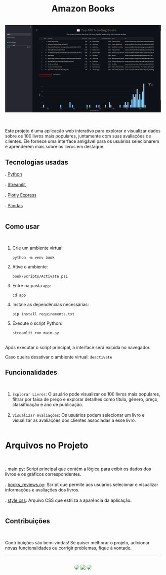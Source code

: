 <h1 align="center">Amazon Books</h1>
</br>

<div align="center">
<img src="https://github.com/SidneyTeodoroJr/amazon_books/blob/main/print/print.png" alt="print"/>
</div>
</br>
</br>

 Este projeto é uma aplicação web interativo para explorar e visualizar dados sobre os 100 livros mais populares, juntamente com suas avaliações de clientes. Ele fornece uma interface amigável para os usuários selecionarem e aprenderem mais sobre os livros em destaque.
</br>

## Tecnologias usadas
. [Python](https://docs.python.org/3/)</br></br>
. [Streamlit](https://docs.streamlit.io/)</br></br>
. [Plotly Express](https://plotly.com/python/plotly-express/)</br></br>
. [Pandas](https://pandas.pydata.org/docs/)</br></br>

## Como usar
</br>

1. Crie um ambiente virtual:
   ```shell
   python -m venv book
3. Ative o ambiente:
   ```shell
   book/Scripts/Activate.ps1
5. Entre na pasta `app`:
   ```shell
   cd app
6. Instale as dependências necessárias:
   ```shell
   pip install requirements.txt
7. Execute o script Python:
   ```shell
   streamlit run main.py
   
</br>
Após executar o script principal, a interface será exibida no navegador.

Caso queira desativar o ambiente virtual: `deactivate`

## Funcionalidades
</br>

1. `Explorar Livros`: O usuário pode visualizar os 100 livros mais populares, filtrar por faixa de preço e explorar detalhes como título, gênero, preço, classificação e ano de publicação.</br></br>
2. `Visualizar Avaliações`: Os usuários podem selecionar um livro e visualizar as avaliações dos clientes associadas a esse livro.</br></br>

# Arquivos no Projeto
</br>

. [main.py](https://github.com/SidneyTeodoroJr/amazon_books/blob/main/app/main.py): Script principal que contém a lógica para exibir os dados dos livros e os gráficos correspondentes.</br></br>
. [books_reviews.py](https://github.com/SidneyTeodoroJr/amazon_books/blob/main/app/pages/books_reviews.py): Script que permite aos usuários selecionar e visualizar informações e avaliações dos livros.</br></br>
. [style.css](https://github.com/SidneyTeodoroJr/amazon_books/blob/main/app/modules/style.css): Arquivo CSS que estiliza a aparência da aplicação.</br></br>

 ## Contribuições
</br>

<p>
Contribuições são bem-vindas! Se quiser melhorar o projeto, adicionar novas funcionalidades ou corrigir problemas, fique à vontade.
</p>
<hr>
</br>

<div align="center">
<a href="https://www.facebook.com/profile.php?id=100091086461235"><img src="https://img.shields.io/badge/-Facebook-%230077B5?style=for-the-badge&logo=facebook&logoColor=white" style="border-radius: 30px" target="_blank" /></a>
<a href="https://www.instagram.com/sidneyteodoroaraujo" target="_blank"><img src="https://img.shields.io/badge/-Instagram-%23E4405F?style=for-the-badge&logo=instagram&logoColor=white" /></a>
<a href="https://www.linkedin.com/in/sidney-teodoro-4a4a8119b?lipi=urn%3Ali%3Apage%3Ad_flagship3_profile_view_base_contact_details%3B%2FevuTOiSSJS2hWGCZgtZiQ%3D%3D" target="_blank"><img src="https://img.shields.io/badge/-LinkedIn-%230077B5?style=for-the-badge&logo=linkedin&logoColor=white" style="border-radius: 30px" target="_blank" /></a>
</div>
